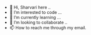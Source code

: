 - 👋 Hi, Sharvari here ..
- 👀 I’m interested to code ...
- 🌱 I’m currently learning ...
- 💞️ I’m looking to collaborate ..
- 📫 How to reach me through my email.

<!---
Shrv23/Shrv23 is a ✨ special ✨ repository because its `README.md` (this file) appears on your GitHub profile.
You can click the Preview link to take a look at your changes.
--->
